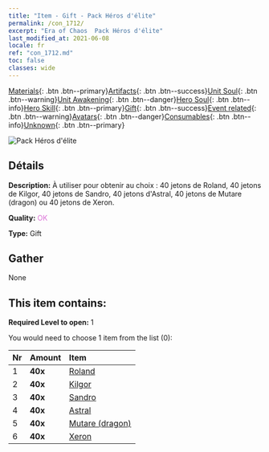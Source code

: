```yaml
---
title: "Item - Gift - Pack Héros d'élite"
permalink: /con_1712/
excerpt: "Era of Chaos  Pack Héros d'élite"
last_modified_at: 2021-06-08
locale: fr
ref: "con_1712.md"
toc: false
classes: wide
---
```

 [Materials](/ItemsFR/){: .btn .btn--primary}[Artifacts](/ItemsFR/Artifacts/){: .btn .btn--success}[Unit Soul](/ItemsFR/UnitSoul/){: .btn .btn--warning}[Unit Awakening](/ItemsFR/UnitAwakening/){: .btn .btn--danger}[Hero Soul](/ItemsFR/HeroSoul/){: .btn .btn--info}[Hero Skill](/ItemsFR/HeroSkill/){: .btn .btn--primary}[Gift](/ItemsFR/Gift/){: .btn .btn--success}[Event related](/ItemsFR/Events/){: .btn .btn--warning}[Avatars](/ItemsFR/Avatars/){: .btn .btn--danger}[Consumables](/ItemsFR/Consumables/){: .btn .btn--info}[Unknown](/ItemsFR/Unknown/){: .btn .btn--primary}

 ![Pack Héros d'élite](/images/t/i_907065.png)

## Détails
 **Description:** À utiliser pour obtenir au choix : 40 jetons de Roland, 40 jetons de Kilgor, 40 jetons de Sandro, 40 jetons d'Astral, 40 jetons de Mutare (dragon) ou 40 jetons de Xeron.

 **Quality:** <span style="color: #DA70D6">OK</span>

 **Type:** Gift

## Gather

  None

## This item contains:

 **Required Level to open:** 1

 You would need to choose 1 item from the list (0):

  | Nr | Amount |     Item    |
  |:---|:-------|:------------|
  | 1 |  **40x** | [Roland](/ItemsFR/her_362/) |  | 
  | 2 |  **40x** | [Kilgor](/ItemsFR/her_374/) |  | 
  | 3 |  **40x** | [Sandro](/ItemsFR/her_371/) |  | 
  | 4 |  **40x** | [Astral](/ItemsFR/her_388/) |  | 
  | 5 |  **40x** | [Mutare (dragon)](/ItemsFR/her_390/) |  | 
  | 6 |  **40x** | [Xeron](/ItemsFR/her_383/) |  | 
